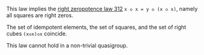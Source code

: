 This law implies the [right zeropotence law 312](https://teorth.github.io/equational_theories/implications/?312) `x ◇ x = y ◇ (x ◇ x)`, namely all squares are right zeros.

The set of idempotent elements, the set of squares, and the set of right cubes `(x◇x)◇x` coincide.

This law cannot hold in a non-trivial quasigroup.
